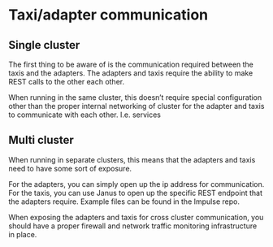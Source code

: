 # Taxi/adapter communication

## Single cluster

The first thing to be aware of is the communication required between the taxis and the adapters. The adapters and taxis require the ability to make REST calls to the other each other. 

When running in the same cluster, this doesn’t require special configuration other than the proper internal networking of cluster for the adapter and taxis to communicate with each other. I.e. services

## Multi cluster

When running in separate clusters, this means that the adapters and taxis need to have some sort of exposure.  
  
For the adapters, you can simply open up the ip address for communication.  
For the taxis, you can use Janus to open up the specific REST endpoint that the adapters require. Example files can be found in the Impulse repo.

  
When exposing the adapters and taxis for cross cluster communication, you should have a proper firewall and network traffic monitoring infrastructure in place.  

